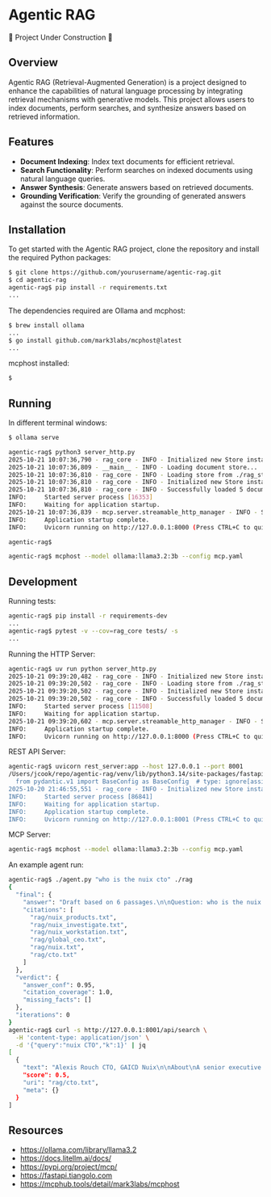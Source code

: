 # Agentic RAG

🚧 Project Under Construction 🚧

## Overview

Agentic RAG (Retrieval-Augmented Generation) is a project designed to enhance the capabilities of natural language processing by integrating retrieval mechanisms with generative models. This project allows users to index documents, perform searches, and synthesize answers based on retrieved information.

## Features

- **Document Indexing**: Index text documents for efficient retrieval.
- **Search Functionality**: Perform searches on indexed documents using natural language queries.
- **Answer Synthesis**: Generate answers based on retrieved documents.
- **Grounding Verification**: Verify the grounding of generated answers against the source documents.

## Installation

To get started with the Agentic RAG project, clone the repository and install the required Python packages:

```bash
$ git clone https://github.com/yourusername/agentic-rag.git
$ cd agentic-rag
agentic-rag$ pip install -r requirements.txt
...
```

The dependencies required are Ollama and mcphost:

```bash
$ brew install ollama
...
$ go install github.com/mark3labs/mcphost@latest
...
```

mcphost installed:

```bash
$ 
```

## Running

In different terminal windows:

```bash
$ ollama serve
```

```bash
agentic-rag$ python3 server_http.py
2025-10-21 10:07:36,790 - rag_core - INFO - Initialized new Store instance
2025-10-21 10:07:36,809 - __main__ - INFO - Loading document store...
2025-10-21 10:07:36,810 - rag_core - INFO - Loading store from ./rag_store.jsonl
2025-10-21 10:07:36,810 - rag_core - INFO - Initialized new Store instance
2025-10-21 10:07:36,810 - rag_core - INFO - Successfully loaded 5 documents
INFO:     Started server process [16353]
INFO:     Waiting for application startup.
2025-10-21 10:07:36,839 - mcp.server.streamable_http_manager - INFO - StreamableHTTP session manager started
INFO:     Application startup complete.
INFO:     Uvicorn running on http://127.0.0.1:8000 (Press CTRL+C to quit)
```

```bash
agentic-rag$ 
```

```bash
agentic-rag$ mcphost --model ollama:llama3.2:3b --config mcp.yaml
```

## Development

Running tests:

```bash
agentic-rag$ pip install -r requirements-dev
...
agentic-rag$ pytest -v --cov=rag_core tests/ -s
...
```

Running the HTTP Server:

```bash
agentic-rag$ uv run python server_http.py
2025-10-21 09:39:20,482 - rag_core - INFO - Initialized new Store instance
2025-10-21 09:39:20,502 - rag_core - INFO - Loading store from ./rag_store.jsonl
2025-10-21 09:39:20,502 - rag_core - INFO - Initialized new Store instance
2025-10-21 09:39:20,502 - rag_core - INFO - Successfully loaded 5 documents
INFO:     Started server process [11508]
INFO:     Waiting for application startup.
2025-10-21 09:39:20,602 - mcp.server.streamable_http_manager - INFO - StreamableHTTP session manager started
INFO:     Application startup complete.
INFO:     Uvicorn running on http://127.0.0.1:8000 (Press CTRL+C to quit)
```

REST API Server:

```bash
agentic-rag$ uvicorn rest_server:app --host 127.0.0.1 --port 8001
/Users/jcook/repo/agentic-rag/venv/lib/python3.14/site-packages/fastapi/_compat/v1.py:72: UserWarning: Core Pydantic V1 functionality isn't compatible with Python 3.14 or greater.
  from pydantic.v1 import BaseConfig as BaseConfig  # type: ignore[assignment]
2025-10-20 21:46:55,551 - rag_core - INFO - Initialized new Store instance
INFO:     Started server process [86841]
INFO:     Waiting for application startup.
INFO:     Application startup complete.
INFO:     Uvicorn running on http://127.0.0.1:8001 (Press CTRL+C to quit)
```

MCP Server:

```bash
agentic-rag$ mcphost --model ollama:llama3.2:3b --config mcp.yaml

```

An example agent run:

```bash
agentic-rag$ ./agent.py "who is the nuix cto" ./rag
{
  "final": {
    "answer": "Draft based on 6 passages.\n\nQuestion: who is the nuix cto\n\nEvidence:\n[1] Nuix offers a suite of investigative analytics and eDiscovery products designed to help organizations extract insights from complex, unstructured data. Here's a breakdown of their key offerings:\n\nNuix Neo Platform\nA unified, AI-powered platform built around the patented Nuix Engine, enabling scalabl\n\n[2] Nuix Investigate is a collaborative, visual analytics tool designed to help investigators, legal teams, and compliance professionals uncover insights from complex digital evidence. It\u2019s part of the Nuix platform and built to accelerate case resolution by making data relationships easier to understan\n\n[3] Nuix Workstation is a powerful desktop application designed for forensic investigators, legal professionals, and compliance teams to process and analyze massive volumes of digital data. Here's a detailed breakdown:\n\nWhat It Does\nData Processing: Rapidly ingests and indexes structured, semi-structure\n\n[4] Jonathan Rubinsztein\nGlobal Chief Executive Officer\nJonathan has been the Group Chief Executive Officer since December 2021. He is a seasoned CEO with a track record of building world class global technology companies and leading high-performance teams in the technology sector. \n\nJonathan is a Non-E\n\n[5] Nuix Ltd (ASX: NXL) is an Australian technology company specializing in investigative analytics and intelligence software. Here's a breakdown of what Nuix does and why it's significant:\n\nWhat Nuix Offers\nCore Focus: Nuix helps organizations extract insights from vast amounts of unstructured data\u2014thi\n\n[6] Alexis Rouch CTO, GAICD Nuix\n\nAbout\nA senior executive with over twenty years experience in commercial and public sector organisations with a focus on providing inspirational and consistent leadership, working with stakeholders and developing staff to ensure long-term sustainable change.\n\nAlexis is \n\nAnswer (summarized; cite like [1], [2]): ...",
    "citations": [
      "rag/nuix_products.txt",
      "rag/nuix_investigate.txt",
      "rag/nuix_workstation.txt",
      "rag/global_ceo.txt",
      "rag/nuix.txt",
      "rag/cto.txt"
    ]
  },
  "verdict": {
    "answer_conf": 0.95,
    "citation_coverage": 1.0,
    "missing_facts": []
  },
  "iterations": 0
}
agentic-rag$ curl -s http://127.0.0.1:8001/api/search \
  -H 'content-type: application/json' \
  -d '{"query":"nuix CTO","k":1}' | jq
[
  {
    "text": "Alexis Rouch CTO, GAICD Nuix\n\nAbout\nA senior executive with over twenty years experience in commercial and public sector organisations with a focus on providing inspirational and consistent leadership, working with stakeholders and developing staff to ensure long-term sustainable change.\n\nAlexis is highly accomplished at managing technology and general operational areas and has held a variety of senior management positions predominantly in international banking and management consulting roles. From strategy development to successful delivery of significant change programmes, this has included direct line management of up to 600 employees as well as delivery through strategic partners and community organisations. \n\nBased in Australia, she has also spent considerable time working in the United Kingdom, Eastern Europe, India and South-East Asia. She has a track record as a consensus-builder and motivator across diverse cultural environments and has successfully developed relationships and influence at the most senior levels of organisations with board members, community leaders, politicians & government officials, customers and suppliers.\n\nRoles have included General Manager of Technology at WorkSafe, General Manager of Global Sourcing at ANZ, Executive Director at Lambeth Council (UK) and Director IT & Change Management at First National Bank (UK).\n",
    "score": 0.5,
    "uri": "rag/cto.txt",
    "meta": {}
  }
]
```

## Resources

* https://ollama.com/library/llama3.2
* https://docs.litellm.ai/docs/
* https://pypi.org/project/mcp/
* https://fastapi.tiangolo.com
* https://mcphub.tools/detail/mark3labs/mcphost
